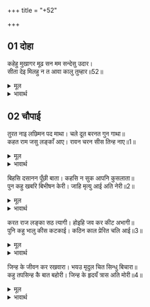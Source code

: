 +++
title = "+52"

+++


## 01 दोहा
कहेहु मुखागर मूढ सन मम सन्देसु उदार।  
सीता देइ मिलहु न त आवा कालु तुम्हार॥52॥  

<details><summary>मूल</summary>

कहेहु मुखागर मूढ सन मम सन्देसु उदार।  
सीता देइ मिलहु न त आवा कालु तुम्हार॥52॥  
</details>

<details><summary>भावार्थ</summary>

फिर उस मूर्ख से जबानी यह मेरा उदार (कृपा से भरा हुआ) सन्देश कहना कि सीताजी को देकर उनसे (श्री रामजी से) मिलो, नहीं तो तुम्हारा काल आ गया (समझो)॥52॥  
</details>





## 02 चौपाई
तुरत नाइ लछिमन पद माथा। चले दूत बरनत गुन गाथा॥  
कहत राम जसु लङ्काँ आए। रावन चरन सीस तिन्ह नाए॥1॥  

<details><summary>मूल</summary>

तुरत नाइ लछिमन पद माथा। चले दूत बरनत गुन गाथा॥  
कहत राम जसु लङ्काँ आए। रावन चरन सीस तिन्ह नाए॥1॥  
</details>

<details><summary>भावार्थ</summary>

लक्ष्मणजी के चरणों में मस्तक नवाकर, श्री रामजी के गुणों की कथा वर्णन करते हुए दूत तुरन्त ही चल दिए। श्री रामजी का यश कहते हुए वे लङ्का में आए और उन्होन्ने रावण के चरणों में सिर नवाए॥1॥  
</details>

बिहसि दसानन पूँछी बाता। कहसि न सुक आपनि कुसलाता॥  
पुन कहु खबरि बिभीषन केरी। जाहि मृत्यु आई अति नेरी॥2॥  

<details><summary>मूल</summary>

बिहसि दसानन पूँछी बाता। कहसि न सुक आपनि कुसलाता॥  
पुन कहु खबरि बिभीषन केरी। जाहि मृत्यु आई अति नेरी॥2॥  
</details>

<details><summary>भावार्थ</summary>

दशमुख रावण ने हँसकर बात पूछी- अरे शुक! अपनी कुशल क्यों नहीं कहता? फिर उस विभीषण का समाचार सुना, मृत्यु जिसके अत्यन्त निकट आ गई है॥2॥  
</details>

करत राज लङ्का सठ त्यागी। होइहि जव कर कीट अभागी॥  
पुनि कहु भालु कीस कटकाई। कठिन काल प्रेरित चलि आई॥3॥  

<details><summary>मूल</summary>

करत राज लङ्का सठ त्यागी। होइहि जव कर कीट अभागी॥  
पुनि कहु भालु कीस कटकाई। कठिन काल प्रेरित चलि आई॥3॥  
</details>

<details><summary>भावार्थ</summary>

मूर्ख ने राज्य करते हुए लङ्का को त्याग दिया। अभागा अब जौ का कीडा (घुन) बनेगा (जौ के साथ जैसे घुन भी पिस जाता है, वैसे ही नर वानरों के साथ वह भी मारा जाएगा), फिर भालु और वानरों की सेना का हाल कह, जो कठिन काल की प्रेरणा से यहाँ चली आई है॥3॥  
</details>

जिन्ह के जीवन कर रखवारा। भयउ मृदुल चित सिन्धु बिचारा॥  
कहु तपसिन्ह कै बात बहोरी। जिन्ह के हृदयँ त्रास अति मोरी॥4॥  

<details><summary>मूल</summary>

जिन्ह के जीवन कर रखवारा। भयउ मृदुल चित सिन्धु बिचारा॥  
कहु तपसिन्ह कै बात बहोरी। जिन्ह के हृदयँ त्रास अति मोरी॥4॥  
</details>

<details><summary>भावार्थ</summary>

और जिनके जीवन का रक्षक कोमल चित्त वाला बेचारा समुद्र बन गया है (अर्थात्‌) उनके और राक्षसों के बीच में यदि समुद्र न होता तो अब तक राक्षस उन्हें मारकर खा गए होते। फिर उन तपस्वियों की बात बता, जिनके हृदय में मेरा बडा डर है॥4॥
</details>

